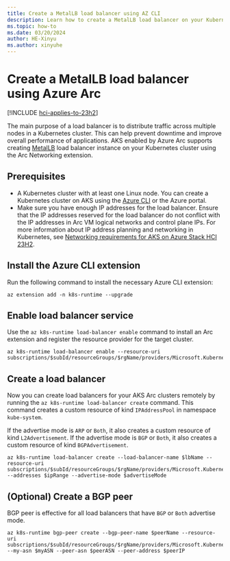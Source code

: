 ```yaml
---
title: Create a MetalLB load balancer using AZ CLI
description: Learn how to create a MetalLB load balancer on your Kubernetes cluster using an Arc extension.
ms.topic: how-to
ms.date: 03/20/2024
author: HE-Xinyu
ms.author: xinyuhe 
---
```


# Create a MetalLB load balancer using Azure Arc

[!INCLUDE [hci-applies-to-23h2](includes/hci-applies-to-23h2.md)]

The main purpose of a load balancer is to distribute traffic across multiple nodes in a Kubernetes cluster. This can help prevent downtime and improve overall performance of applications. AKS enabled by Azure Arc supports creating [MetalLB](https://metallb.universe.tf/) load balancer instance on your Kubernetes cluster using the Arc Networking extension.

## Prerequisites

- A Kubernetes cluster with at least one Linux node. You can create a Kubernetes cluster on AKS using the [Azure CLI](aks-create-clusters-cli.md) or the Azure portal.
- Make sure you have enough IP addresses for the load balancer. Ensure that the IP addresses reserved for the load balancer do not conflict with the IP addresses in Arc VM logical networks and control plane IPs. For more information about IP address planning and networking in Kubernetes, see [Networking requirements for AKS on Azure Stack HCI 23H2](aks-hci-network-system-requirements.md).

## Install the Azure CLI extension

Run the following command to install the necessary Azure CLI extension:

```azurecli
az extension add -n k8s-runtime --upgrade
```

## Enable load balancer service

Use the `az k8s-runtime load-balancer enable` command to install an Arc extension and register the resource provider for the target cluster.

```azurecli
az k8s-runtime load-balancer enable --resource-uri subscriptions/$subId/resourceGroups/$rgName/providers/Microsoft.Kubernetes/connectedClusters/$clusterName
```

## Create a load balancer

Now you can create load balancers for your AKS Arc clusters remotely by running the `az k8s-runtime load-balancer create` command. This command creates a custom resource of kind `IPAddressPool` in namespace `kube-system`.

If the advertise mode is `ARP` or `Both`, it also creates a custom resource of kind `L2Advertisement`. If the advertise mode is `BGP` or `Both`, it also creates a custom resource of kind `BGPAdvertisement`.

```azurecli
az k8s-runtime load-balancer create --load-balancer-name $lbName --resource-uri subscriptions/$subId/resourceGroups/$rgName/providers/Microsoft.Kubernetes/connectedClusters/$clusterName --addresses $ipRange --advertise-mode $advertiseMode
```

## (Optional) Create a BGP peer

BGP peer is effective for all load balancers that have `BGP` or `Both` advertise mode.
  
```azurecli
az k8s-runtime bgp-peer create --bgp-peer-name $peerName --resource-uri subscriptions/$subId/resourceGroups/$rgName/providers/Microsoft.Kubernetes/connectedClusters/$clusterName --my-asn $myASN --peer-asn $peerASN --peer-address $peerIP
```